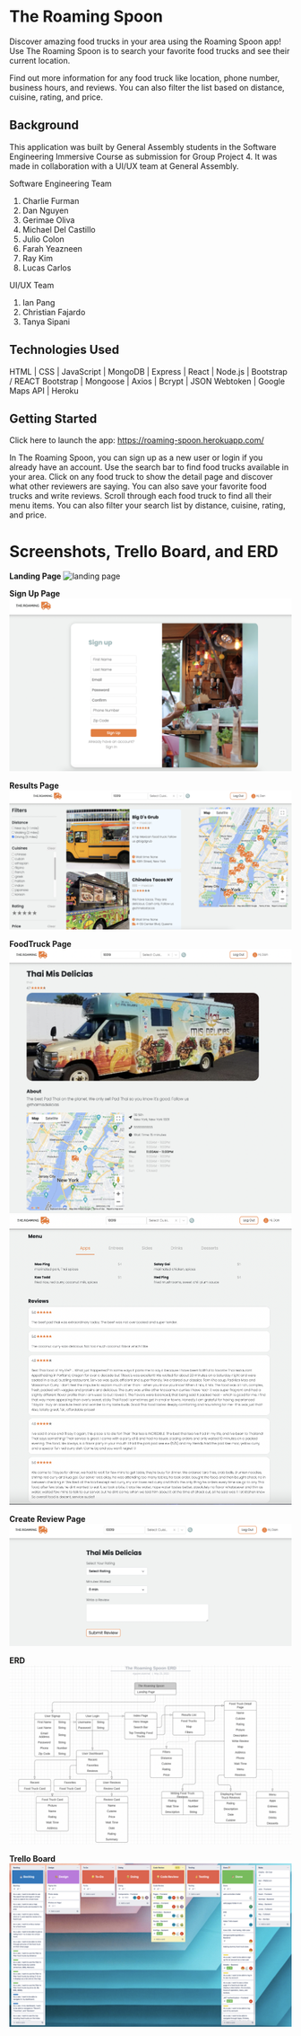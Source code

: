 # **The Roaming Spoon**

Discover amazing food trucks in your area using the Roaming Spoon app! Use The Roaming Spoon is to search your favorite food trucks and see their current location. 

Find out more information for any food truck like location, phone number, business hours, and reviews. You can also filter the list based on distance, cuisine, rating, and price.

## **Background**

This application was built by General Assembly students in the Software Engineering Immersive Course as submission for Group Project 4. It was made in collaboration with a UI/UX team at General Assembly.

Software Engineering Team
1. Charlie Furman
2. Dan Nguyen
3. Gerimae Oliva
4. Michael Del Castillo
5. Julio Colon
6. Farah Yeazneen
7. Ray Kim
8. Lucas Carlos

UI/UX Team
1. Ian Pang
2. Christian Fajardo
3. Tanya Sipani

## **Technologies Used**

HTML | CSS | JavaScript | MongoDB | Express | React | Node.js | Bootstrap / REACT Bootstrap | Mongoose | Axios | Bcrypt | JSON Webtoken | Google Maps API | Heroku

## **Getting Started**

Click here to launch the app: https://roaming-spoon.herokuapp.com/

In The Roaming Spoon, you can sign up as a new user or login if you already have an account. Use the search bar to find food trucks available in your area. Click on any food truck to show the detail page and discover what other reviewers are saying. You can also save your favorite food trucks and write reviews. Scroll through each food truck to find all their menu items. You can also filter your search list by distance, cuisine, rating, and price. 

# **Screenshots, Trello Board, and ERD**

**Landing Page**
![landing page](/public/assets/landing-page.png)

**Sign Up Page**
![sign up page](/public/assets/signup-page.png)

**Results Page**
![results page](/public/assets/results-page.png)

**FoodTruck Page**
![foodtruck page](/public/assets/detail-page-1.png)
![foodtruck page 2](/public/assets/detail-page-2.png)

**Create Review Page**
![create review page](/public/assets/create-review.png)

**ERD**
![erd](/public/assets/erd.png)

**Trello Board**
![trello board](/public/assets/trelloboard.png)